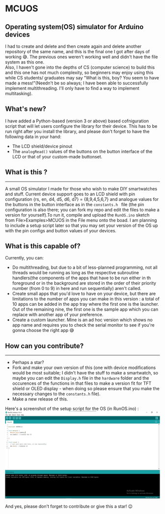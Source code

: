 # MCUOS
Operating system(OS) simulator for Arduino devices
--------

I had to create and delete and then create again and delete another repository of the same name, and this is the final one I got after days of working 😅. The previous ones weren't working well and didn't have the file system as this one. \
Also, I haven't gone into the depths of CS (computer science) to build this and this one has not much complexity, so beginners may enjoy using this while CS students/ graduates may say "What is this, boy? You seem to have made a mess!"(Needn't be so always; I have been able to successfully implement multithreading. I'll only have to find a way to implement multitasking).

## What's new?
I have added a Python-based (version 3 or above) based cofniguration script that will let users configure the library for their device. This has to be run right after you install the library, and please don't forget to have the following data in your hand:
* The LCD shield/device pinout
* The `analogRead()` values of the buttons on the button interface of the LCD or that of your custom-made buttonset. 

## What is this ?
----
A small OS simulator I made for those who wish to make DIY smartwatches and stuff. Current device support goes to an LCD shield with pin configuration {rs, en, d4, d5, d6, d7} = {8,9,4,5,6,7} and analogue values for the buttons in the button interface as in the `constants.h ` file (the pin configuration is also there; you can fork my repo and edit the files to make a version for yourself).To run it, compile and upload the `RunOS.ino` sketch from File>Examples>MCUOS in the File menu onto the boad. I am planning to include a setup script later so that you may set your version of the OS up with the pin configs and button values of your devices.

## What is this capable of?
Currently, you can:
* Do multithreading, but due to a bit of less-planned programming, not all threads would be running as long as the respective subroutine handlers(the components of the apps that have to be run either in th foreground or in the background are stored in the order of their priority number (from 0 to 9) in here and run sequentially) aren't called.
* Create small apps that you'd love to have on your device, but there are limitations to the number of apps you can make in this version : a total of 10 apps can be added in the app tray where the first one is the launcher. Out of the remaining nine, the first one is the sample app which you can replace with another app of your preference.
* Create a custom launcher. Mine is an ad hoc version which shows no app name and requires you to check the serial monitor to see if you're gonna choose the right app :sweat_smile: 

## How can you contribute?
----
* Perhaps a star?
* Fork and make your own version of this (one with device modifications would be most suitable; I didn't have the stuff to make a smartwatch, so maybe you can edit the `Display.h` file in the `hardware` folder and the occurences of the functions in that files to make a version fit for  TFT shield or OLED display - when doing so please ensure that you make the necessary changes to the `constants.h` file). 
* Make a new release of this.

Here's a screenshot of the setup script for the OS (in RunOS.ino) : ![pic1](https://github.com/Coder-X15/MCUOS/blob/main/screenshots/pic1.jpg)

And yes, please don't forget to contribute or give this a star! 😉
